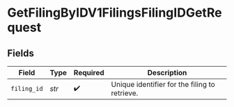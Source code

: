 # GetFilingByIDV1FilingsFilingIDGetRequest


## Fields

| Field                                         | Type                                          | Required                                      | Description                                   |
| --------------------------------------------- | --------------------------------------------- | --------------------------------------------- | --------------------------------------------- |
| `filing_id`                                   | *str*                                         | :heavy_check_mark:                            | Unique identifier for the filing to retrieve. |